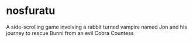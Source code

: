 # nosfuratu
A side-scrolling game involving a rabbit turned vampire named Jon and his journey to rescue Bunni from an evil Cobra Countess
